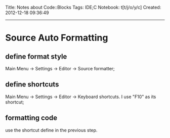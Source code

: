 Title: Notes about Code::Blocks
Tags: IDE;C
Notebook: t[t/j/o/y/c]
Created: 2012-12-18 09:36:49

------

# Source Auto Formatting

 

## define format style

 

Main Menu -> Settings -> Editor -> Source formatter;

 

## define shortcuts

 

Main Menu -> Settings -> Editor -> Keyboard shortcuts. I use "F10" as its shortcut;

 

## formatting code

 

use the shortcut define in the previous step.